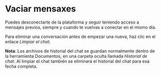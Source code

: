 # Vaciar mensaxes

Puedes desconectarte de la plataforma y seguir teniendo acceso a mensajes previos, siempre y cuando te vuelvas a conectar en el mismo día.

Para eliminar una conversación antes de empezar una nueva, haz clic en el enlace _Limpiar el chat_.

**Nota**: Los archivos de historial del chat se guardan normalmente dentro de la herramienta Documentos, en una carpeta oculta llamada _Historial de chat_. Al limpiar el chat también se eliminará el historial del chat para esa fecha completa.

